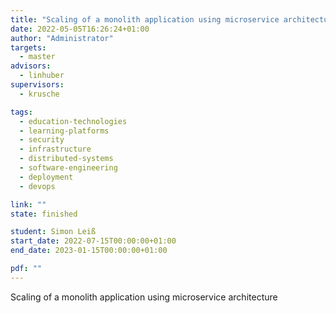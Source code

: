 ```yaml
---
title: "Scaling of a monolith application using microservice architecture"
date: 2022-05-05T16:26:24+01:00
author: "Administrator"
targets:
  - master
advisors:
  - linhuber
supervisors:
  - krusche

tags:
  - education-technologies
  - learning-platforms
  - security
  - infrastructure
  - distributed-systems
  - software-engineering
  - deployment
  - devops

link: ""
state: finished

student: Simon Leiß
start_date: 2022-07-15T00:00:00+01:00
end_date: 2023-01-15T00:00:00+01:00

pdf: ""
---
```

Scaling of a monolith application using microservice architecture
